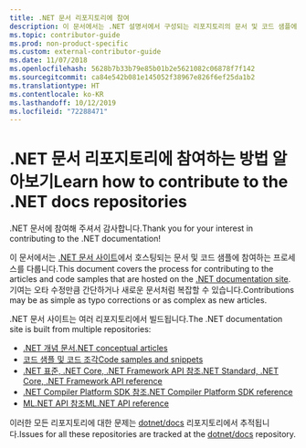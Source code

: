 ```yaml
---
title: .NET 문서 리포지토리에 참여
description: 이 문서에서는 .NET 설명서에서 구성되는 리포지토리의 문서 및 코드 샘플에 참여하는 프로세스를 설명합니다.
ms.topic: contributor-guide
ms.prod: non-product-specific
ms.custom: external-contributor-guide
ms.date: 11/07/2018
ms.openlocfilehash: 5628b7b33b79e85b01b2e5621082c06878f7f142
ms.sourcegitcommit: ca84e542b081e145052f38967e826f6ef25da1b2
ms.translationtype: HT
ms.contentlocale: ko-KR
ms.lasthandoff: 10/12/2019
ms.locfileid: "72288471"
---
```

# <a name="learn-how-to-contribute-to-the-net-docs-repositories"></a><span data-ttu-id="73b75-103">.NET 문서 리포지토리에 참여하는 방법 알아보기</span><span class="sxs-lookup"><span data-stu-id="73b75-103">Learn how to contribute to the .NET docs repositories</span></span>

<span data-ttu-id="73b75-104">.NET 문서에 참여해 주셔서 감사합니다.</span><span class="sxs-lookup"><span data-stu-id="73b75-104">Thank you for your interest in contributing to the .NET documentation!</span></span>

<span data-ttu-id="73b75-105">이 문서에서는 [.NET 문서 사이트](https://docs.microsoft.com/dotnet)에서 호스팅되는 문서 및 코드 샘플에 참여하는 프로세스를 다룹니다.</span><span class="sxs-lookup"><span data-stu-id="73b75-105">This document covers the process for contributing to the articles and code samples that are hosted on the [.NET documentation site](https://docs.microsoft.com/dotnet).</span></span> <span data-ttu-id="73b75-106">기여는 오타 수정만큼 간단하거나 새로운 문서처럼 복잡할 수 있습니다.</span><span class="sxs-lookup"><span data-stu-id="73b75-106">Contributions may be as simple as typo corrections or as complex as new articles.</span></span>

<span data-ttu-id="73b75-107">.NET 문서 사이트는 여러 리포지토리에서 빌드됩니다.</span><span class="sxs-lookup"><span data-stu-id="73b75-107">The .NET documentation site is built from multiple repositories:</span></span>

- [<span data-ttu-id="73b75-108">.NET 개념 문서</span><span class="sxs-lookup"><span data-stu-id="73b75-108">.NET conceptual articles</span></span>](https://github.com/dotnet/docs)
- [<span data-ttu-id="73b75-109">코드 샘플 및 코드 조각</span><span class="sxs-lookup"><span data-stu-id="73b75-109">Code samples and snippets</span></span>](https://github.com/dotnet/samples)
- [<span data-ttu-id="73b75-110">.NET 표준, .NET Core, .NET Framework API 참조</span><span class="sxs-lookup"><span data-stu-id="73b75-110">.NET Standard, .NET Core, .NET Framework API reference</span></span>](https://github.com/dotnet/dotnet-api-docs)
- [<span data-ttu-id="73b75-111">.NET Compiler Platform SDK 참조</span><span class="sxs-lookup"><span data-stu-id="73b75-111">.NET Compiler Platform SDK reference</span></span>](https://github.com/dotnet/roslyn-api-docs)
- [<span data-ttu-id="73b75-112">ML.NET API 참조</span><span class="sxs-lookup"><span data-stu-id="73b75-112">ML.NET API reference</span></span>](https://github.com/dotnet/ml-api-docs)

<span data-ttu-id="73b75-113">이러한 모든 리포지토리에 대한 문제는 [dotnet/docs](https://github.com/dotnet/docs/issues) 리포지토리에서 추적됩니다.</span><span class="sxs-lookup"><span data-stu-id="73b75-113">Issues for all these repositories are tracked at the [dotnet/docs](https://github.com/dotnet/docs/issues) repository.</span></span>
